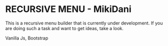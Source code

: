 # RECURSIVE MENU - MikiDani

This is a recursive menu builder that is currently under development. If you are doing such a task and want to get ideas, take a look.

Vanilla Js, Bootstrap